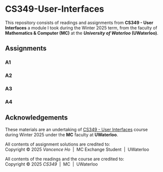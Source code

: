 # CS349-User-Interfaces

This repository consists of readings and assignments from **CS349 - User Interfaces** a module I took during the Winter 2025 term, from the faculty of **Mathematics & Computer (MC)** at the
**_University of Waterloo_ (UWaterloo)**.

## Assignments

### A1

### A2

### A3

### A4

## Acknowledgements

These materials are an undertaking of [CS349 - User Interfaces](https://student.cs.uwaterloo.ca/~cs349/1251/index.html) course during Winter 2025 under the **MC** faculty at **UWaterloo**.

All contents of assignment solutions are credited to:  
Copyright &copy; 2025 _Vancence Ho_ &nbsp;|&nbsp; MC Exchange Student &nbsp;|&nbsp; UWaterloo

All contents of the readings and the course are credited to:  
Copyright &copy; 2025 _CS349_ &nbsp;|&nbsp; MC &nbsp;|&nbsp; UWaterloo
